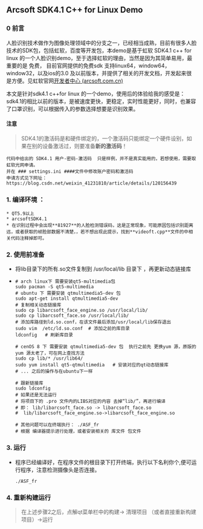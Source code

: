 ## Arcsoft SDK4.1 C++ for Linux Demo

### 0 前言

​	人脸识别技术做作为图像处理领域中的分支之一，已经相当成熟，目前有很多人脸技术的SDK包，包括虹软，百度等开发包，本demo是基于虹软 SDK4.1 c++ for linux 的一个人脸识别demo，至于选择虹软的理由，当然是因为其简单易用，最重要的是 免费， 目前官网提供的免费sdk 支持linux64，window64，window32，以及ios的3.0 及以前版本，并提供了相关的开发文档，开发起来很是方便。见虹软官网[开发者中心 (arcsoft.com.cn)](https://ai.arcsoft.com.cn/ucenter/resource/build/index.html#/addFreesdk/1002)

本文是针对sdk4.1 c++for linux 的一个demo，使用后的体验给我的感受是：sdk4.1的相比以前的版本，是被速度更快，更稳定，实时性能更好，同时，也兼容了口罩识别，可以根据传入的参数选择想要是识别效果。

#### 注意

>SDK4.1的激活码是和硬件绑定的，一个激活码只能绑定一个硬件设别，如果在别的设备激活过，则要准备**新的激活码**！

```
代码中给出的 SDK4.1 用户-密码-激活码  只是样例，并不是真实能用的，若想使用，需要取虹软光网申请。
并在 ### settings.ini ####文件中修改账户密码和激活码
申请方式见下网址：
https://blog.csdn.net/weixin_41231810/article/details/120156439
```



### 1. 编译环境 ：

	* QT5.9以上
	* arcsoftSDK4.1  
	* 在识别过程中会出现**81927**的人脸检测错误码，这是正常现象，可能原因包括识别距离远，或者获取的帧脸部数据不清楚，，若不想出现此提示，找到**videoft.cpp**文件的中相关代码注释掉即可。

### 2. 使用前准备

 * 将lib目录下的所有.so文件复制到 /usr/local/lib 目录下 ，再更新动态链接库

 * ```shell
   # arch linux下 需要安装qt5-multimedia包
   sudo pacman -S qt5-multimedia
   # ubuntu 下 需要安装 qtmultimedia5-dev 包
   sudo apt-get install qtmultimedia5-dev
   # 复制相关动态链接库
   sudo cp libarcsoft_face_engine.so /usr/local/lib/
   sudo cp libarcsoft_face.so /usr/local/lib/
   # 添加库路径到ld.so.conf，在该文件最后添加/usr/local/lib保存退出
   sudo vim  /etc/ld.so.conf  # 添加之前的库目录
   ldconfig   # 刷新库目录
   
   # cenOS 8 下 需要安装 qtmultimedia5-dev 包  执行之前先 更换yum 源，原版的yum 源太老了，可在网上查找方法
   sudo cp lib/* /usr/lib64/
   sudo yum install qt5-qtmultimedia   # 安装对应的qt动态链接库
   # ... 之后的操作与在ubuntu下一样
   
   # 跟新链接库
   sudo ldconfig
   # 如果还是无法运行
   # 将项目下的 .pro 文件内的LIBS对应的内容 去掉“lib/”，再进行编译
   # 即： lib/libarcsoft_face.so -> libarcsoft_face.so
   #  lib/libarcsoft_face_engine.so->libarcsoft_face_engine.so
   
   # 其他问题可以在终端执行： ./ASF_fr
   # 根据 编译器提示进行处理，或者安装相关的 库文件 包文件
   ```

### 3. 运行

* 程序已经编译好，在程序文件的根目录下打开终端，执行以下名利你个,便可运行程序，注意检测摄像头是否连接。

  ```shell
  ./ASF_fr   
  ```




### 4. 重新构建运行

>在上述步骤2之后，点解qt菜单栏中的构建-> 清理项目 （或者直接重新构建项目）->运行



